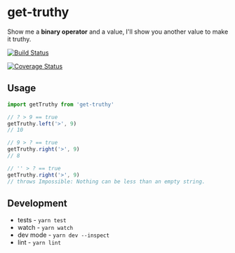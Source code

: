 # get-truthy

Show me a **binary operator** and a value, I'll show you another value to make it truthy.

[![Build Status](https://travis-ci.org/reergymerej/get-truthy.svg?branch=master)](https://travis-ci.org/reergymerej/get-truthy)

[![Coverage Status](https://coveralls.io/repos/github/reergymerej/get-truthy/badge.svg?branch=master)](https://coveralls.io/github/reergymerej/get-truthy?branch=master)
## Usage

```js
import getTruthy from 'get-truthy'

// ? > 9 == true
getTruthy.left('>', 9)
// 10

// 9 > ? == true
getTruthy.right('>', 9)
// 8

// '' > ? == true
getTruthy.right('>', 9)
// throws Impossible: Nothing can be less than an empty string.
```



## Development

* tests - `yarn test`
* watch - `yarn watch`
* dev mode - `yarn dev --inspect`
* lint - `yarn lint`



